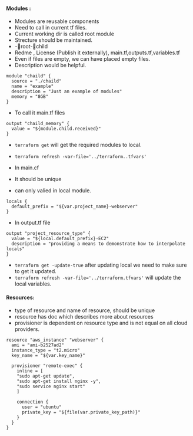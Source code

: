 #### Modules :
-	Modules are reusable components 
-	Need to call in current tf files.
-	Current working dir is called root module
-	Strecture should be maintained. 
-	-root-child
-	Redme , License (Publish it externally), main.tf,outputs.tf,variables.tf
-	Even if files are empty, we can have placed empty files.
-	Description would be helpful.
```
module "chaild" {
  source = "./chaild"
  name = "example"
  description = "Just an example of modules"
  memory = "8GB"
}
```
- To call it main.tf files
```
output "chaild_memory" {
  value = "${module.child.received}"
}
```
- `terraform get` will get the required modules to local.
- `terraform refresh -var-file='../terraform..tfvars'`


- In main.cf
- It should be unique 
- can only valied in local module.
```
locals {
  default_prefix = "${var.project_name}-webserver"
}
```

- In output.tf file 

```
output "project_resource_type" {
  value = "${local.default_prefix}-EC2"
  description = "providing a means to demonstrate how to interpolate locals"
}
```
- `terraform get -update-true` after updating local we need to make sure to get it updated.
- `terraform refresh -var-file='../terraform.tfvars'` will update the local variables.

#### Resources:
- type of resource and name of resource, should be unique
- resource has doc which describes  more about resources
- provisioner is dependent on resource type and is not equal on all cloud providers. 
```
resource "aws_instance" "webserver" {
  ami = "ami-b2527ad2"
  instance_type = "t2.micro"
  key_name = "${var.key_name}"
  
  provisioner "remote-exec" {
    inline = [
	"sudo apt-get update",
	"sudo apt-get install nginx -y",
	"sudo service nginx start"
	]
	
	connection {
	  user = "ubuntu"
	  private_key = "${file(var.private_key_path)}"
	}
  }
}
```
